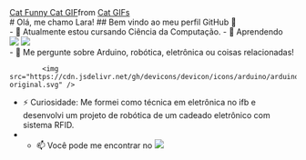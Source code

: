 <div>
<div class="tenor-gif-embed" data-postid="14796708" data-share-method="host" data-aspect-ratio="0.8" data-width="100%"><a href="https://tenor.com/view/cat-funny-cat-pc-cat-reading-workaholics-gif-14796708">Cat Funny Cat GIF</a>from <a href="https://tenor.com/search/cat-gifs">Cat GIFs</a></div> <script type="text/javascript" async src="https://tenor.com/embed.js"></script>
# Olá, me chamo Lara! 
## Bem vindo ao meu perfil GitHub 👋
</div>
- 🔭 Atualmente estou cursando Ciência da Computação.
- 🌱 Aprendendo
<div>
            <img src="https://cdn.jsdelivr.net/gh/devicons/devicon/icons/c/c-original.svg" /> <img src="https://cdn.jsdelivr.net/gh/devicons/devicon/icons/java/java-original.svg" />
  </div>        
- 💬 Me pergunte sobre Arduino, robótica, eletrônica ou coisas relacionadas!
  
            <img src="https://cdn.jsdelivr.net/gh/devicons/devicon/icons/arduino/arduino-original.svg" />
          
- ⚡ Curiosidade: Me formei como técnica em eletrônica no ifb e desenvolvi um projeto de robótica de um cadeado eletrônico com sistema RFID.
- - 📫 Você pode me encontrar no
  <a href = "mailto:contato@larawellen@gmail.com"><img loading="lazy" src="https://img.shields.io/badge/Gmail-D14836?style=for-the-badge&logo=gmail&logoColor=white" target="_blank"></a>
  

